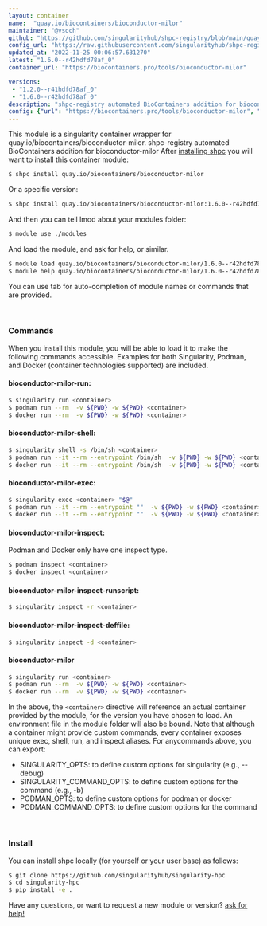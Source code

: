 ```yaml
---
layout: container
name:  "quay.io/biocontainers/bioconductor-milor"
maintainer: "@vsoch"
github: "https://github.com/singularityhub/shpc-registry/blob/main/quay.io/biocontainers/bioconductor-milor/container.yaml"
config_url: "https://raw.githubusercontent.com/singularityhub/shpc-registry/main/quay.io/biocontainers/bioconductor-milor/container.yaml"
updated_at: "2022-11-25 00:06:57.631270"
latest: "1.6.0--r42hdfd78af_0"
container_url: "https://biocontainers.pro/tools/bioconductor-milor"

versions:
 - "1.2.0--r41hdfd78af_0"
 - "1.6.0--r42hdfd78af_0"
description: "shpc-registry automated BioContainers addition for bioconductor-milor"
config: {"url": "https://biocontainers.pro/tools/bioconductor-milor", "maintainer": "@vsoch", "description": "shpc-registry automated BioContainers addition for bioconductor-milor", "latest": {"1.6.0--r42hdfd78af_0": "sha256:e519f001b7b70cbd0beb8a704f8fe5c52e5ee60fcbedc3df2828b420e894192f"}, "tags": {"1.2.0--r41hdfd78af_0": "sha256:70d08972ec1ef8354155354a3047ad441cdb232215da090841a27f37280b62c0", "1.6.0--r42hdfd78af_0": "sha256:e519f001b7b70cbd0beb8a704f8fe5c52e5ee60fcbedc3df2828b420e894192f"}, "docker": "quay.io/biocontainers/bioconductor-milor"}
---
```


This module is a singularity container wrapper for quay.io/biocontainers/bioconductor-milor.
shpc-registry automated BioContainers addition for bioconductor-milor
After [installing shpc](#install) you will want to install this container module:


```bash
$ shpc install quay.io/biocontainers/bioconductor-milor
```

Or a specific version:

```bash
$ shpc install quay.io/biocontainers/bioconductor-milor:1.6.0--r42hdfd78af_0
```

And then you can tell lmod about your modules folder:

```bash
$ module use ./modules
```

And load the module, and ask for help, or similar.

```bash
$ module load quay.io/biocontainers/bioconductor-milor/1.6.0--r42hdfd78af_0
$ module help quay.io/biocontainers/bioconductor-milor/1.6.0--r42hdfd78af_0
```

You can use tab for auto-completion of module names or commands that are provided.

<br>

### Commands

When you install this module, you will be able to load it to make the following commands accessible.
Examples for both Singularity, Podman, and Docker (container technologies supported) are included.

#### bioconductor-milor-run:

```bash
$ singularity run <container>
$ podman run --rm  -v ${PWD} -w ${PWD} <container>
$ docker run --rm  -v ${PWD} -w ${PWD} <container>
```

#### bioconductor-milor-shell:

```bash
$ singularity shell -s /bin/sh <container>
$ podman run --it --rm --entrypoint /bin/sh  -v ${PWD} -w ${PWD} <container>
$ docker run --it --rm --entrypoint /bin/sh  -v ${PWD} -w ${PWD} <container>
```

#### bioconductor-milor-exec:

```bash
$ singularity exec <container> "$@"
$ podman run --it --rm --entrypoint ""  -v ${PWD} -w ${PWD} <container> "$@"
$ docker run --it --rm --entrypoint ""  -v ${PWD} -w ${PWD} <container> "$@"
```

#### bioconductor-milor-inspect:

Podman and Docker only have one inspect type.

```bash
$ podman inspect <container>
$ docker inspect <container>
```

#### bioconductor-milor-inspect-runscript:

```bash
$ singularity inspect -r <container>
```

#### bioconductor-milor-inspect-deffile:

```bash
$ singularity inspect -d <container>
```



#### bioconductor-milor

```bash
$ singularity run <container>
$ podman run --rm  -v ${PWD} -w ${PWD} <container>
$ docker run --rm  -v ${PWD} -w ${PWD} <container>
```


In the above, the `<container>` directive will reference an actual container provided
by the module, for the version you have chosen to load. An environment file in the
module folder will also be bound. Note that although a container
might provide custom commands, every container exposes unique exec, shell, run, and
inspect aliases. For anycommands above, you can export:

 - SINGULARITY_OPTS: to define custom options for singularity (e.g., --debug)
 - SINGULARITY_COMMAND_OPTS: to define custom options for the command (e.g., -b)
 - PODMAN_OPTS: to define custom options for podman or docker
 - PODMAN_COMMAND_OPTS: to define custom options for the command

<br>

### Install

You can install shpc locally (for yourself or your user base) as follows:

```bash
$ git clone https://github.com/singularityhub/singularity-hpc
$ cd singularity-hpc
$ pip install -e .
```

Have any questions, or want to request a new module or version? [ask for help!](https://github.com/singularityhub/singularity-hpc/issues)